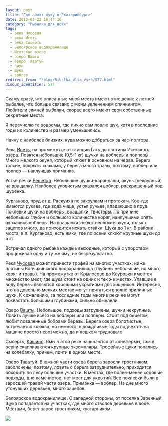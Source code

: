 ```yaml
---
layout: post
title: "Где ловят щуку в Екатеринбурге"
date: 2013-03-22 16:44:16
category: "Рыбалка_для_всех"
tags:
  - река Чусовая
  - река Исеть
  - река Сысерть
  - Белоярское водохранилище
  - Исетское озеро
  - озеро Вашты
  - озеро Таватуй
  - пруд
  - щука
  - воблер
redirect_from: "/blog/Ribalka_dlia_vseh/577.html"
disqus_identifier: 577
---
```

Скажу сразу, что описанные мной места имеют отношение к летней рыбалке,
что больше связано с моим увлечением спиннингом. Любители зимней
рыбалки, скорее всего имеют свои собственные секретные места.

Я перечислю те водоемы, где лично сам ловлю [щук][1], хотя в
последние годы их количество и размер уменьшились.

Начну с наиболее близких, куда можно добраться за час-полтора.

Река [Исеть][2], на промежутке от станции Гать до плотины Исетского
озера. Ловятся небольшие (0,5-1 кг) щучки на воблеры и попперы. Много
мелкого окуня, который клюет в основном на червя. Берега топкие,
покрыты кочками, у берега много травы, поэтому, воблер или
поппер — наилучшая приманка.

Устье речки [Решетка][3]. Небольшие щучки-карандаши, окунь (некрупный)
на вращалку. Наиболее уловистым оказался воблер, раскрашенный под щуренка.

[Курганово][4], пруд от д. Раскуиха по закоулкам и протокам.
Кое-где имеются рукава, где вода чище, устья ручьев, впадающих
в пруд. Поклевки щуки на воблеры, вращалки, твистеры. По причине
небольших глубин и большого количества коряг, наилучшими опять оказались
воблеры. На вращалки клюют неплохие окуни, только зацепов много, да
приходится искать стайки. Щука до 1 кг. В районе моста, в п. Курганово,
есть ямки, где по осени клюют крупные щуки до 5 кг.

Встречал одного рыбака каждые выходные, который с упорством процеживал
одну и ту же яму, не безрезультатно.

Река [Чусовая][5] может принести трофей на многих участках: ниже
плотины Волчихинского водохранилища (глубины небольшие, но много коряг
и травы). На промежутке от Крылосово до Коуровки имеется множество мест,
где щука стоит на одних и тех же местах. Упавшие в воду березы являются
хорошими укрытиями для хищников. Интересно, что на довольно мелких местах
могут прятаться вполне приличные щуки. К сожалению, за последние годы
многие реки не могут похвастать большими глубинами, сильно обмелели.

Озеро [Вашты][6]. Небольшое, подходы затруднены, щучки некрупные.
Ловить лучше всего на воблеры или попперы. Стоит под берегом, любит
поваленные бобрами березы. Берега озера болотистые, встречается
клюква, но немного, в дождливые годы подъехать на машине просто
невозможно, да и пешком трудновато.

Сысерть, [Кашино][7]. Ямы в этой реке начинаются от конефермы, там к осени
скапливаются крупные экземпляры. Трофейные щуки попались на колебалку,
причем, почти в одном месте.

Озеро [Таватуй][8]. В южной части озера берега заросли тростником,
заболочены, поэтому, ловить с берега затруднительно, приходится обходить
по лесу большие участки. В местах, где более-менее хорошие подходы,
дно каменистое, нет мест для укрытий. Все поклевки были в заросшей травой
части озера. Приманка — воблер. На дне много утонувших деревьев, много зацепов.

Белоярское водохранилище. С западной стороны, от поселка Заречный. Щука
попадается на участках, где много стволов деревьев в воде. Местами,
берег зарос тростником, кустарником.

![](http://fishingguru.ru/uploads/images/00/00/01/2013/03/22/8e53fd.jpg)

[1]: /blog/Ribalka_dlia_vseh/14.html
[2]: /blog/Ribalka_dlia_vseh/22.html
[3]: /blog/Ribalka_dlia_vseh/10.html
[4]: /blog/Ribalka_dlia_vseh/3.html
[5]: /blog/Ribalka_dlia_vseh/7.html
[6]: /blog/Ribalka_dlia_vseh/149.html
[7]: /blog/Ribalka_dlia_vseh/39.html
[8]: /blog/Ribalka_dlia_vseh/31.html
